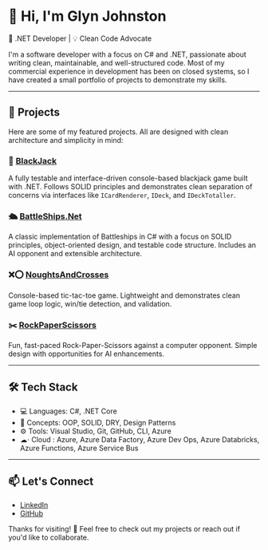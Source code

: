 # 👋 Hi, I'm Glyn Johnston

🎯 .NET Developer | 💡 Clean Code Advocate 

I'm a software developer with a focus on C# and .NET, passionate about writing clean, maintainable, and well-structured code. Most of my commercial experience in development has been on closed systems, so I have created a small portfolio of projects to demonstrate my skills.

---

## 🧠 Projects

Here are some of my featured projects. All are designed with clean architecture and simplicity in mind:
### 🔹 [BlackJack](https://github.com/glyn1981/BlackJack)
A fully testable and interface-driven console-based blackjack game built with .NET. Follows SOLID principles and demonstrates clean separation of concerns via interfaces like `ICardRenderer`, `IDeck`, and `IDeckTotaller`.

### 🛳️ [BattleShips.Net](https://github.com/glyn1981/BattleShips.Net)
A classic implementation of Battleships in C# with a focus on SOLID principles, object-oriented design, and testable code structure. Includes an AI opponent and extensible architecture.

### ❌⭕ [NoughtsAndCrosses](https://github.com/glyn1981/NoughtsAndCrosses)
Console-based tic-tac-toe game. Lightweight and demonstrates clean game loop logic, win/tie detection, and validation.

### ✂️ [RockPaperScissors](https://github.com/glyn1981/RockPaperScissors)
Fun, fast-paced Rock-Paper-Scissors against a computer opponent. Simple design with opportunities for AI enhancements.

---

## 🛠️ Tech Stack

- 💻 Languages: C#, .NET Core
- 🧱 Concepts: OOP, SOLID, DRY, Design Patterns
- ⚙️ Tools: Visual Studio, Git, GitHub, CLI, Azure
- ☁︎⋅  Cloud : Azure, Azure Data Factory, Azure Dev Ops, Azure Databricks, Azure Functions, Azure Service Bus

---


## 📫 Let's Connect

- [LinkedIn](https://www.linkedin.com/in/glyn-johnston-63b47846/)
- [GitHub](https://github.com/glyn1981)

Thanks for visiting! 🚀 Feel free to check out my projects or reach out if you'd like to collaborate.
